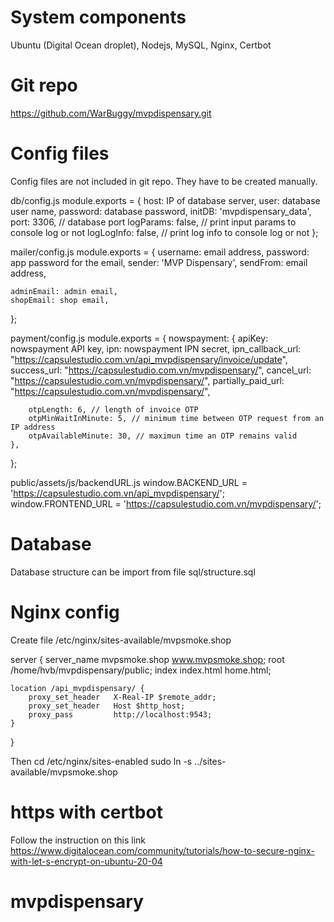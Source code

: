 # System components
Ubuntu (Digital Ocean droplet), Nodejs, MySQL, Nginx, Certbot

# Git repo
https://github.com/WarBuggy/mvpdispensary.git

# Config files
Config files are not included in git repo. They have to be created manually.

db/config.js
module.exports = {
    host: IP of database server,
    user: database user name,
    password: database password,
    initDB: 'mvpdispensary_data',
    port: 3306, // database port
    logParams: false, // print input params to console log or not
    logLogInfo: false, // print log info to console log or not
};

mailer/config.js
module.exports = {
    username: email address,
    password: app password for the email,
    sender: 'MVP Dispensary',
    sendFrom: email address,

    adminEmail: admin email,
    shopEmail: shop email,
};

payment/config.js
module.exports = {
    nowspayment: {
        apiKey: nowspayment API key,
        ipn: nowspayment IPN secret,
        ipn_callback_url: "https://capsulestudio.com.vn/api_mvpdispensary/invoice/update",
        success_url: "https://capsulestudio.com.vn/mvpdispensary/",
        cancel_url: "https://capsulestudio.com.vn/mvpdispensary/",
        partially_paid_url: "https://capsulestudio.com.vn/mvpdispensary/",

        otpLength: 6, // length of invoice OTP
        otpMinWaitInMinute: 5, // minimum time between OTP request from an IP address
        otpAvailableMinute: 30, // maximun time an OTP remains valid
    },
};

public/assets/js/backendURL.js
window.BACKEND_URL = 'https://capsulestudio.com.vn/api_mvpdispensary/';
window.FRONTEND_URL = 'https://capsulestudio.com.vn/mvpdispensary/';

# Database
Database structure can be import from file sql/structure.sql

# Nginx config
Create file /etc/nginx/sites-available/mvpsmoke.shop

server {
    server_name mvpsmoke.shop www.mvpsmoke.shop;
    root /home/hvb/mvpdispensary/public;
    index index.html home.html;

    location /api_mvpdispensary/ {
        proxy_set_header   X-Real-IP $remote_addr;
        proxy_set_header   Host $http_host;
        proxy_pass         http://localhost:9543;
    }
}

Then
cd /etc/nginx/sites-enabled
sudo ln -s ../sites-available/mvpsmoke.shop

# https with certbot
Follow the instruction on this link
https://www.digitalocean.com/community/tutorials/how-to-secure-nginx-with-let-s-encrypt-on-ubuntu-20-04

# mvpdispensary